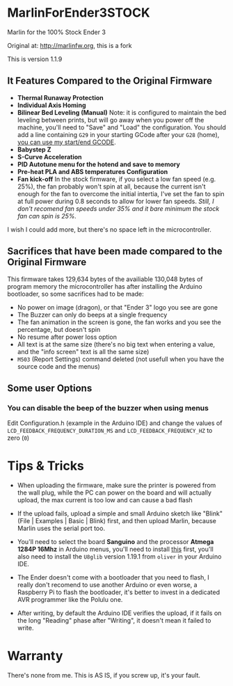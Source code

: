 # MarlinForEnder3STOCK

Marlin for the 100% Stock Ender 3

Original at: http://marlinfw.org, this is a fork

This is version 1.1.9

## It Features Compared to the Original Firmware

* **Thermal Runaway Protection**
* **Individual Axis Homing**
* **Bilinear Bed Leveling (Manual)**
Note: it is configured to maintain the bed leveling between prints, but will go away when you power off the machine, you'll need to "Save" and "Load" the configuration. You should add a line containing `G29` in your starting GCode after your `G28` (home), [you can use my start/end GCODE](https://github.com/RuiCarneiro/MarlinForEnder3STOCK/blob/master/Cura%20and%20Slic3r%20GCODEs.md).
* **Babystep Z**
* **S-Curve Acceleration**
* **PID Autotune menu for the hotend and save to memory**
* **Pre-heat PLA and ABS temperatures Configuration**
* **Fan kick-off**
In the stock firmware, if you select a low fan speed (e.g. 25%), the fan probably won't spin at all, because the current isn't enough for the fan to overcome the initial intertia, I've set the fan to spin at full power during 0.8 seconds to allow for lower fan speeds. *Still, I don't recomend fan speeds under 35% and it bare minimum the stock fan can spin is 25%.*

I wish I could add more, but there's no space left in the microcontroller.

## Sacrifices that have been made compared to the Original Firmware

This firmware takes 129,634 bytes of the availiable 130,048 bytes of program memory the microcontroller has after installing the Arduino bootloader, so some sacrifices had to be made:

* No power on image (dragon), or that "Ender 3" logo you see are gone
* The Buzzer can only do beeps at a single frequency
* The fan animation in the screen is gone, the fan works and you see the percentage, but doesn't spin
* No resume after power loss option
* All text is at the same size (there's no big text when entering a value, and the "info screen" text is all the same size)
* `M503` (Report Settings) command deleted (not usefull when you have the source code and the menus)

## Some user Options

### You can disable the beep of the buzzer when using menus

Edit Configuration.h (example in the Arduino IDE) and change the values of `LCD_FEEDBACK_FREQUENCY_DURATION_MS` and `LCD_FEEDBACK_FREQUENCY_HZ` to zero (`0`)

# Tips & Tricks

* When uploading the firmware, make sure the printer is powered from the wall plug, while the PC can power on the board and will actually upload, the max current is too low and can cause a bad flash

* If the upload fails, upload a simple and small Arduino sketch like "Blink" (File | Examples | Basic | Blink) first, and then upload Marlin, because Marlin uses the serial port too.

* You'll need to select the board **Sanguino** and the processor **Atmega 1284P 16Mhz** in Arduino menus, you'll need to install [this](https://github.com/Lauszus/Sanguino) first, you'll also need to install the `U8glib` version 1.19.1 from `oliver` in your Arduino IDE.

* The Ender doesn't come with a bootloader that you need to flash, I really don't recomend to use another Arduino or even worse, a Raspberry Pi to flash the bootloader, it's better to invest in a dedicated AVR programmer like the Polulu one.

* After writing, by default the Arduino IDE verifies the upload, if it fails on the long "Reading" phase after "Writing", it doesn't mean it failed to write.

# Warranty

There's none from me. This is AS IS, if you screw up, it's your fault.

